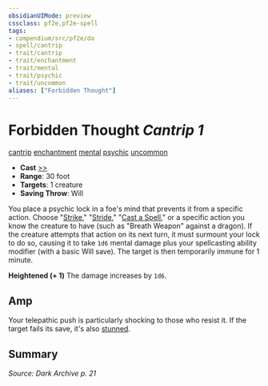 ```yaml
---
obsidianUIMode: preview
cssclass: pf2e,pf2e-spell
tags:
- compendium/src/pf2e/da
- spell/cantrip
- trait/cantrip
- trait/enchantment
- trait/mental
- trait/psychic
- trait/uncommon
aliases: ["Forbidden Thought"]
---
```

# Forbidden Thought *Cantrip 1*   
[cantrip](cantrip.md "Cantrip Spell Trait")  [enchantment](enchantment.md "Enchantment School Trait")  [mental](mental.md "Mental Effect Trait")  [psychic](Reference/Rules/Traits/psychic-da.md "Psychic Class Trait")  [uncommon](uncommon.md "Uncommon Rarity Trait")  

- **Cast** [>>](chapter-9-playing-the-game.md#Actions "Two-Action") 
- **Range**: 30 foot
- **Targets**: 1 creature
- **Saving Throw**: Will

You place a psychic lock in a foe's mind that prevents it from a specific action. Choose "[Strike](strike.md)," "[Stride](stride.md)," "[Cast a Spell](cast-a-spell.md)," or a specific action you know the creature to have (such as "Breath Weapon" against a dragon). If the creature attempts that action on its next turn, it must surmount your lock to do so, causing it to take `1d6` mental damage plus your spellcasting ability modifier (with a basic Will save). The target is then temporarily immune for 1 minute.

**Heightened (+ 1)** The damage increases by `1d6`.

## Amp

Your telepathic push is particularly shocking to those who resist it. If the target fails its save, it's also [stunned](conditions.md#Stunned).

## Summary

*Source: Dark Archive p. 21*